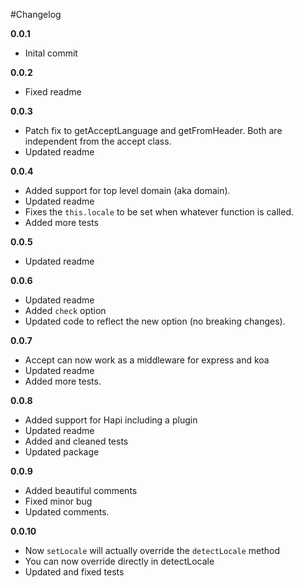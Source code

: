 #Changelog

**0.0.1**

* Inital commit

**0.0.2**

* Fixed readme

**0.0.3**

* Patch fix to getAcceptLanguage and getFromHeader. Both are independent from the accept class.
* Updated readme

**0.0.4**

* Added support for top level domain (aka domain). 
* Updated readme
* Fixes the `this.locale` to be set when whatever function is called.
* Added more tests

**0.0.5**

* Updated readme

**0.0.6**

* Updated readme
* Added `check` option
* Updated code to reflect the new option (no breaking changes).

**0.0.7**

* Accept can now work as a middleware for express and koa
* Updated readme
* Added more tests.

**0.0.8**

* Added support for Hapi including a plugin
* Updated readme
* Added and cleaned tests
* Updated package

**0.0.9**

* Added beautiful comments
* Fixed minor bug
* Updated comments.

**0.0.10**

* Now `setLocale` will actually override the `detectLocale` method
* You can now override directly in detectLocale
* Updated and fixed tests
